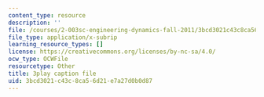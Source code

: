 ```yaml
---
content_type: resource
description: ''
file: /courses/2-003sc-engineering-dynamics-fall-2011/3bcd3021c43c8ca56d21e7a27d0b0d87_f1pxiNDTyHc.srt
file_type: application/x-subrip
learning_resource_types: []
license: https://creativecommons.org/licenses/by-nc-sa/4.0/
ocw_type: OCWFile
resourcetype: Other
title: 3play caption file
uid: 3bcd3021-c43c-8ca5-6d21-e7a27d0b0d87
---
```

